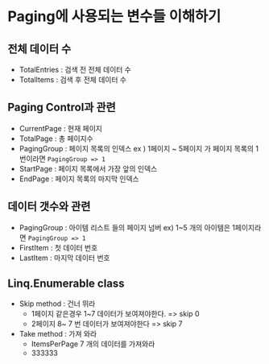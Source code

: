 # Paging에 사용되는 변수들 이해하기

## 전체 데이터 수
* TotalEntries : 검색 전 전체 데이터 수
* TotalItems : 검색 후 전체 데이터 수
## Paging Control과 관련
* CurrentPage : 현재 페이지
* TotalPage : 총 페이지수
* PagingGroup : 페이지 목록의 인덱스 ex ) 1페이지 ~ 5페이지 가 페이지 목록의 1 번이라면 `PagingGroup => 1`
* StartPage : 페이지 목록에서 가장 앞의 인덱스
* EndPage : 페이지 목록의 마지막 인덱스
## 데이터 갯수와 관련
* PagingGroup : 아이템 리스트 들의 페이지 넘버 ex) 1~5 개의 아이템은 1페이지라면 `PagingGroup => 1`
* FirstItem : 첫 데이터 번호
* LastItem : 마지막 데이터 번호
## Linq.Enumerable class
* Skip method : 건너 뛰라
  * 1페이지 같은경우 1~7 데이터가 보여져야한다. => skip 0
  * 2페이지 8~ 7 번 데이터가 보여져야한다  => skip 7
* Take method : 가져 와라
  * ItemsPerPage 7 개의 데이터를 가져와라
  * 333333